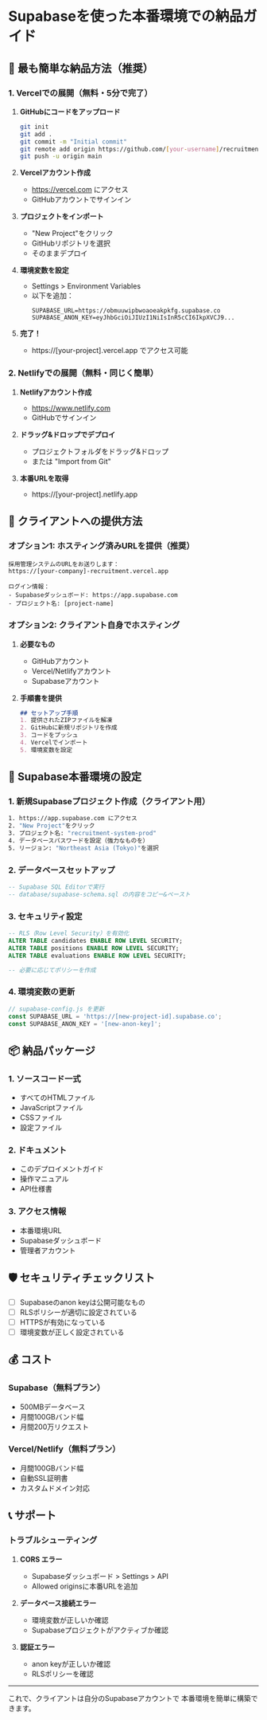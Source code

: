 # Supabaseを使った本番環境での納品ガイド

## 🚀 最も簡単な納品方法（推奨）

### 1. Vercelでの展開（無料・5分で完了）

1. **GitHubにコードをアップロード**
   ```bash
   git init
   git add .
   git commit -m "Initial commit"
   git remote add origin https://github.com/[your-username]/recruitment-system.git
   git push -u origin main
   ```

2. **Vercelアカウント作成**
   - https://vercel.com にアクセス
   - GitHubアカウントでサインイン

3. **プロジェクトをインポート**
   - "New Project"をクリック
   - GitHubリポジトリを選択
   - そのままデプロイ

4. **環境変数を設定**
   - Settings > Environment Variables
   - 以下を追加：
     ```
     SUPABASE_URL=https://obmuuwipbwoaoeakpkfg.supabase.co
     SUPABASE_ANON_KEY=eyJhbGciOiJIUzI1NiIsInR5cCI6IkpXVCJ9...
     ```

5. **完了！**
   - https://[your-project].vercel.app でアクセス可能

### 2. Netlifyでの展開（無料・同じく簡単）

1. **Netlifyアカウント作成**
   - https://www.netlify.com
   - GitHubでサインイン

2. **ドラッグ&ドロップでデプロイ**
   - プロジェクトフォルダをドラッグ&ドロップ
   - または "Import from Git"

3. **本番URLを取得**
   - https://[your-project].netlify.app

## 📱 クライアントへの提供方法

### オプション1: ホスティング済みURLを提供（推奨）
```
採用管理システムのURLをお送りします：
https://[your-company]-recruitment.vercel.app

ログイン情報：
- Supabaseダッシュボード: https://app.supabase.com
- プロジェクト名: [project-name]
```

### オプション2: クライアント自身でホスティング

1. **必要なもの**
   - GitHubアカウント
   - Vercel/Netlifyアカウント
   - Supabaseアカウント

2. **手順書を提供**
   ```markdown
   ## セットアップ手順
   1. 提供されたZIPファイルを解凍
   2. GitHubに新規リポジトリを作成
   3. コードをプッシュ
   4. Vercelでインポート
   5. 環境変数を設定
   ```

## 🔧 Supabase本番環境の設定

### 1. 新規Supabaseプロジェクト作成（クライアント用）
```bash
1. https://app.supabase.com にアクセス
2. "New Project"をクリック
3. プロジェクト名: "recruitment-system-prod"
4. データベースパスワードを設定（強力なものを）
5. リージョン: "Northeast Asia (Tokyo)"を選択
```

### 2. データベースセットアップ
```sql
-- Supabase SQL Editorで実行
-- database/supabase-schema.sql の内容をコピー&ペースト
```

### 3. セキュリティ設定
```sql
-- RLS（Row Level Security）を有効化
ALTER TABLE candidates ENABLE ROW LEVEL SECURITY;
ALTER TABLE positions ENABLE ROW LEVEL SECURITY;
ALTER TABLE evaluations ENABLE ROW LEVEL SECURITY;

-- 必要に応じてポリシーを作成
```

### 4. 環境変数の更新
```javascript
// supabase-config.js を更新
const SUPABASE_URL = 'https://[new-project-id].supabase.co';
const SUPABASE_ANON_KEY = '[new-anon-key]';
```

## 📦 納品パッケージ

### 1. ソースコード一式
- すべてのHTMLファイル
- JavaScriptファイル
- CSSファイル
- 設定ファイル

### 2. ドキュメント
- このデプロイメントガイド
- 操作マニュアル
- API仕様書

### 3. アクセス情報
- 本番環境URL
- Supabaseダッシュボード
- 管理者アカウント

## 🛡️ セキュリティチェックリスト

- [ ] Supabaseのanon keyは公開可能なもの
- [ ] RLSポリシーが適切に設定されている
- [ ] HTTPSが有効になっている
- [ ] 環境変数が正しく設定されている

## 💰 コスト

### Supabase（無料プラン）
- 500MBデータベース
- 月間100GBバンド幅
- 月間200万リクエスト

### Vercel/Netlify（無料プラン）
- 月間100GBバンド幅
- 自動SSL証明書
- カスタムドメイン対応

## 📞 サポート

### トラブルシューティング
1. **CORS エラー**
   - Supabaseダッシュボード > Settings > API
   - Allowed originsに本番URLを追加

2. **データベース接続エラー**
   - 環境変数が正しいか確認
   - Supabaseプロジェクトがアクティブか確認

3. **認証エラー**
   - anon keyが正しいか確認
   - RLSポリシーを確認

---
これで、クライアントは自分のSupabaseアカウントで
本番環境を簡単に構築できます。